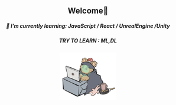<div align="center">
  <h2> Welcome👋 </h2>

 
  
<h5> 🌱 I’m currently learning: JavaScript / React / UnrealEngine /Unity </h5>
  <h5> TRY TO LEARN : ML,DL </h5>
<img src="asset/10.gif" alt="곰돌이" width="150">
  
<br>


  
  
  </div>
  
  
<!--
**SooyeonBang/SooyeonBang** is a ✨ _special_ ✨ repository because its `README.md` (this file) appears on your GitHub profile.

Here are some ideas to get you started:

- 🔭 I’m currently working on ...
- 🌱 I’m currently learning 
- 👯 I’m looking to collaborate on ...
- 🤔 I’m looking for help with ...
- 💬 Ask me about ...
- 📫 How to reach me: ...
- 😄 Pronouns: ...
- ⚡ Fun fact: ...
-->
